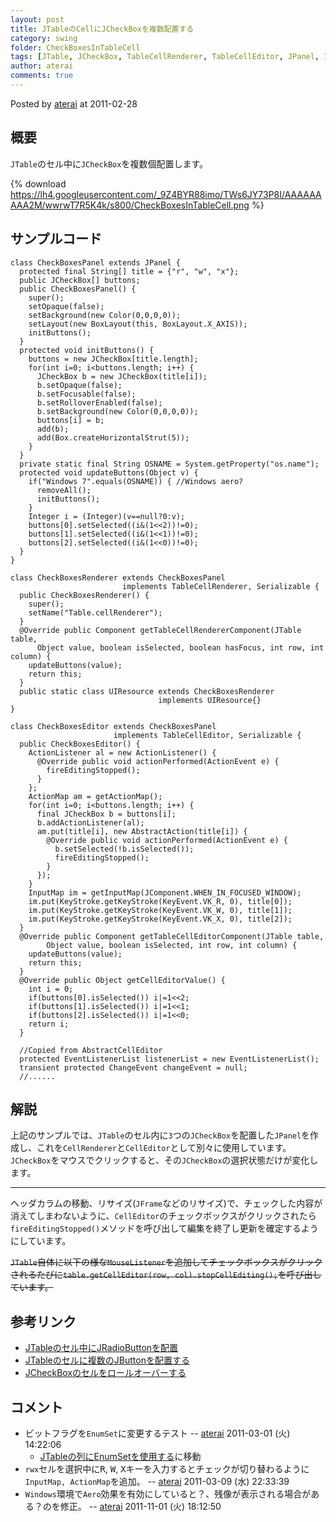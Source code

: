 ```yaml
---
layout: post
title: JTableのCellにJCheckBoxを複数配置する
category: swing
folder: CheckBoxesInTableCell
tags: [JTable, JCheckBox, TableCellRenderer, TableCellEditor, JPanel, InputMap, ActionMap]
author: aterai
comments: true
---
```


Posted by [aterai](http://terai.xrea.jp/aterai.html) at 2011-02-28

## 概要
`JTable`のセル中に`JCheckBox`を複数個配置します。

{% download https://lh4.googleusercontent.com/_9Z4BYR88imo/TWs6JY73P8I/AAAAAAAAA2M/wwrwT7R5K4k/s800/CheckBoxesInTableCell.png %}

## サンプルコード
<pre class="prettyprint"><code>class CheckBoxesPanel extends JPanel {
  protected final String[] title = {"r", "w", "x"};
  public JCheckBox[] buttons;
  public CheckBoxesPanel() {
    super();
    setOpaque(false);
    setBackground(new Color(0,0,0,0));
    setLayout(new BoxLayout(this, BoxLayout.X_AXIS));
    initButtons();
  }
  protected void initButtons() {
    buttons = new JCheckBox[title.length];
    for(int i=0; i&lt;buttons.length; i++) {
      JCheckBox b = new JCheckBox(title[i]);
      b.setOpaque(false);
      b.setFocusable(false);
      b.setRolloverEnabled(false);
      b.setBackground(new Color(0,0,0,0));
      buttons[i] = b;
      add(b);
      add(Box.createHorizontalStrut(5));
    }
  }
  private static final String OSNAME = System.getProperty("os.name");
  protected void updateButtons(Object v) {
    if("Windows 7".equals(OSNAME)) { //Windows aero?
      removeAll();
      initButtons();
    }
    Integer i = (Integer)(v==null?0:v);
    buttons[0].setSelected((i&amp;(1&lt;&lt;2))!=0);
    buttons[1].setSelected((i&amp;(1&lt;&lt;1))!=0);
    buttons[2].setSelected((i&amp;(1&lt;&lt;0))!=0);
  }
}
</code></pre>

<pre class="prettyprint"><code>class CheckBoxesRenderer extends CheckBoxesPanel
                         implements TableCellRenderer, Serializable {
  public CheckBoxesRenderer() {
    super();
    setName("Table.cellRenderer");
  }
  @Override public Component getTableCellRendererComponent(JTable table,
      Object value, boolean isSelected, boolean hasFocus, int row, int column) {
    updateButtons(value);
    return this;
  }
  public static class UIResource extends CheckBoxesRenderer
                                 implements UIResource{}
}
</code></pre>

<pre class="prettyprint"><code>class CheckBoxesEditor extends CheckBoxesPanel
                       implements TableCellEditor, Serializable {
  public CheckBoxesEditor() {
    ActionListener al = new ActionListener() {
      @Override public void actionPerformed(ActionEvent e) {
        fireEditingStopped();
      }
    };
    ActionMap am = getActionMap();
    for(int i=0; i&lt;buttons.length; i++) {
      final JCheckBox b = buttons[i];
      b.addActionListener(al);
      am.put(title[i], new AbstractAction(title[i]) {
        @Override public void actionPerformed(ActionEvent e) {
          b.setSelected(!b.isSelected());
          fireEditingStopped();
        }
      });
    }
    InputMap im = getInputMap(JComponent.WHEN_IN_FOCUSED_WINDOW);
    im.put(KeyStroke.getKeyStroke(KeyEvent.VK_R, 0), title[0]);
    im.put(KeyStroke.getKeyStroke(KeyEvent.VK_W, 0), title[1]);
    im.put(KeyStroke.getKeyStroke(KeyEvent.VK_X, 0), title[2]);
  }
  @Override public Component getTableCellEditorComponent(JTable table,
        Object value, boolean isSelected, int row, int column) {
    updateButtons(value);
    return this;
  }
  @Override public Object getCellEditorValue() {
    int i = 0;
    if(buttons[0].isSelected()) i|=1&lt;&lt;2;
    if(buttons[1].isSelected()) i|=1&lt;&lt;1;
    if(buttons[2].isSelected()) i|=1&lt;&lt;0;
    return i;
  }

  //Copied from AbstractCellEditor
  protected EventListenerList listenerList = new EventListenerList();
  transient protected ChangeEvent changeEvent = null;
  //......
</code></pre>

## 解説
上記のサンプルでは、`JTable`のセル内に`3`つの`JCheckBox`を配置した`JPanel`を作成し、これを`CellRenderer`と`CellEditor`として別々に使用しています。`JCheckBox`をマウスでクリックすると、その`JCheckBox`の選択状態だけが変化します。

- - - -
ヘッダカラムの移動、リサイズ(`JFrame`などのリサイズ)で、チェックした内容が消えてしまわないように、`CellEditor`のチェックボックスがクリックされたら`fireEditingStopped()`メソッドを呼び出して編集を終了し更新を確定するようにしています。

~~`JTable`自体に以下の様な`MouseListener`を追加してチェックボックスがクリックされるたびに`table.getCellEditor(row, col).stopCellEditing();`を呼び出しています。~~



## 参考リンク
- [JTableのセル中にJRadioButtonを配置](http://terai.xrea.jp/Swing/RadioButtonsInTableCell.html)
- [JTableのセルに複数のJButtonを配置する](http://terai.xrea.jp/Swing/MultipleButtonsInTableCell.html)
- [JCheckBoxのセルをロールオーバーする](http://terai.xrea.jp/Swing/RolloverBooleanRenderer.html)

<!-- dummy comment line for breaking list -->

## コメント
- ビットフラグを`EnumSet`に変更するテスト -- [aterai](http://terai.xrea.jp/aterai.html) 2011-03-01 (火) 14:22:06
    - [JTableの列にEnumSetを使用する](http://terai.xrea.jp/Swing/EnumSet.html)に移動
- `rwx`セルを選択中に<kbd>R</kbd>, <kbd>W</kbd>, <kbd>X</kbd>キーを入力するとチェックが切り替わるように`InputMap, ActionMap`を追加。 -- [aterai](http://terai.xrea.jp/aterai.html) 2011-03-09 (水) 22:33:39
- `Windows`環境で`Aero`効果を有効にしていると？、残像が表示される場合がある？のを修正。 -- [aterai](http://terai.xrea.jp/aterai.html) 2011-11-01 (火) 18:12:50

<!-- dummy comment line for breaking list -->


